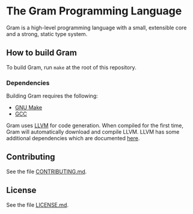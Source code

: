 # The Gram Programming Language

Gram is a high-level programming language with a small, extensible core and a strong, static type system.

## How to build Gram

To build Gram, run `make` at the root of this repository.

### Dependencies

Building Gram requires the following:

* [GNU Make](http://savannah.gnu.org/projects/make)
* [GCC](https://gcc.gnu.org/)

Gram uses [LLVM](http://llvm.org/) for code generation. When compiled for the first time, Gram will automatically download and compile LLVM. LLVM has some additional dependencies which are documented [here](http://llvm.org/docs/GettingStarted.html#requirements).

## Contributing

See the file [CONTRIBUTING.md](https://github.com/gramlang/gram/blob/master/CONTRIBUTING.md).

## License

See the file [LICENSE.md](https://github.com/gramlang/gram/blob/master/LICENSE.md).
